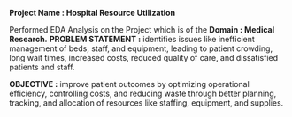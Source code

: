 **Project Name : Hospital Resource Utilization**

Performed EDA Analysis on the Project which is of the **Domain : Medical Research.**
**PROBLEM STATEMENT :** identifies issues like inefficient management of beds, staff, and equipment, leading to patient crowding, long wait times, increased costs, reduced quality of care, and dissatisfied patients and staff.

**OBJECTIVE :** improve patient outcomes by optimizing operational efficiency, controlling costs, and reducing waste through better planning, tracking, and allocation of resources like staffing, equipment, and supplies.

